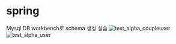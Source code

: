 # spring
Mysql DB workbench로 schema 생성 실습
![test_alpha_coupleuser](https://user-images.githubusercontent.com/59429841/131651603-b0132e5b-fbe9-4aa0-bfdf-787d8559f648.png)
![test_alpha_user](https://user-images.githubusercontent.com/59429841/131651607-78d1341f-93f4-40bd-8bb0-8e5105789d8a.png)
